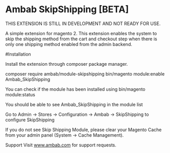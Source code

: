 # Ambab SkipShipping [BETA]

THIS EXTENSION IS STILL IN DEVELOPMENT AND NOT READY FOR USE.

A simple extension for magento 2.
This extension enables the system to skip the shipping method from the cart and checkout step when there is only one shipping method enabled from the admin backend. 

#Installation

Install the extension through composer package manager.

composer require ambab/module-skipshipping
bin/magento module:enable Ambab_SkipShipping

You can check if the module has been installed using bin/magento module:status

You should be able to see Ambab_SkipShipping in the module list

Go to Admin -> Stores -> Configuration -> Ambab -> SkipShipping to configure SkipShipping

If you do not see Skip Shipping Module, please clear your Magento Cache from your admin panel (System -> Cache Management).

Support
Visit www.ambab.com for support requests.


